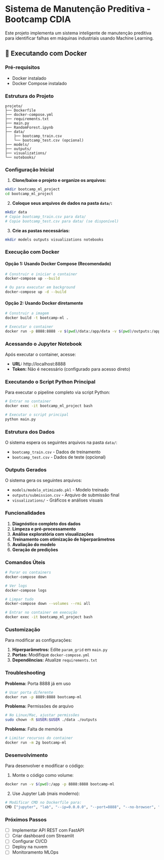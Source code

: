 # Sistema de Manutenção Preditiva - Bootcamp CDIA

Este projeto implementa um sistema inteligente de manutenção preditiva para identificar falhas em máquinas industriais usando Machine Learning.

## 🐋 Executando com Docker

### Pré-requisitos
- Docker instalado
- Docker Compose instalado

### Estrutura do Projeto
```
projeto/
├── Dockerfile
├── docker-compose.yml
├── requirements.txt
├── main.py
├── RandomForest.ipynb
├── data/
│   ├── bootcamp_train.csv
│   └── bootcamp_test.csv (opcional)
├── models/
├── outputs/
├── visualizations/
└── notebooks/
```

### Configuração Inicial

1. **Clone/baixe o projeto e organize os arquivos:**
```bash
mkdir bootcamp_ml_project
cd bootcamp_ml_project
```

2. **Coloque seus arquivos de dados na pasta `data/`:**
```bash
mkdir data
# Copie bootcamp_train.csv para data/
# Copie bootcamp_test.csv para data/ (se disponível)
```

3. **Crie as pastas necessárias:**
```bash
mkdir models outputs visualizations notebooks
```

### Execução com Docker

#### Opção 1: Usando Docker Compose (Recomendado)

```bash
# Construir e iniciar o container
docker-compose up --build

# Ou para executar em background
docker-compose up -d --build
```

#### Opção 2: Usando Docker diretamente

```bash
# Construir a imagem
docker build -t bootcamp-ml .

# Executar o container
docker run -p 8888:8888 -v $(pwd)/data:/app/data -v $(pwd)/outputs:/app/outputs bootcamp-ml
```

### Acessando o Jupyter Notebook

Após executar o container, acesse:
- **URL:** http://localhost:8888
- **Token:** Não é necessário (configurado para acesso direto)

### Executando o Script Python Principal

Para executar o pipeline completo via script Python:

```bash
# Entrar no container
docker exec -it bootcamp_ml_project bash

# Executar o script principal
python main.py
```

### Estrutura dos Dados

O sistema espera os seguintes arquivos na pasta `data/`:

- `bootcamp_train.csv` - Dados de treinamento
- `bootcamp_test.csv` - Dados de teste (opcional)

### Outputs Gerados

O sistema gera os seguintes arquivos:

- `models/modelo_otimizado.pkl` - Modelo treinado
- `outputs/submission.csv` - Arquivo de submissão final
- `visualizations/` - Gráficos e análises visuais

### Funcionalidades

1. **Diagnóstico completo dos dados**
2. **Limpeza e pré-processamento**
3. **Análise exploratória com visualizações**
4. **Treinamento com otimização de hiperparâmetros**
5. **Avaliação do modelo**
6. **Geração de predições**

### Comandos Úteis

```bash
# Parar os containers
docker-compose down

# Ver logs
docker-compose logs

# Limpar tudo
docker-compose down --volumes --rmi all

# Entrar no container em execução
docker exec -it bootcamp_ml_project bash
```

### Customização

Para modificar as configurações:

1. **Hiperparâmetros:** Edite `param_grid` em `main.py`
2. **Portas:** Modifique `docker-compose.yml`
3. **Dependências:** Atualize `requirements.txt`

### Troubleshooting

**Problema:** Porta 8888 já em uso
```bash
# Usar porta diferente
docker run -p 8889:8888 bootcamp-ml
```

**Problema:** Permissões de arquivo
```bash
# No Linux/Mac, ajustar permissões
sudo chown -R $USER:$USER ./data ./outputs
```

**Problema:** Falta de memória
```bash
# Limitar recursos do container
docker run -m 2g bootcamp-ml
```

### Desenvolvimento

Para desenvolver e modificar o código:

1. Monte o código como volume:
```bash
docker run -v $(pwd):/app -p 8888:8888 bootcamp-ml
```

2. Use Jupyter Lab (mais moderno):
```bash
# Modificar CMD no Dockerfile para:
CMD ["jupyter", "lab", "--ip=0.0.0.0", "--port=8888", "--no-browser", "--allow-root"]
```

### Próximos Passos

- [ ] Implementar API REST com FastAPI
- [ ] Criar dashboard com Streamlit
- [ ] Configurar CI/CD
- [ ] Deploy na nuvem
- [ ] Monitoramento MLOps
